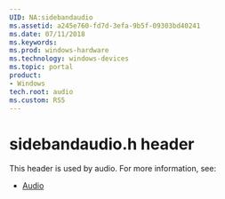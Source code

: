 ```yaml
---
UID: NA:sidebandaudio
ms.assetid: a245e760-fd7d-3efa-9b5f-09303bd40241
ms.date: 07/11/2018
ms.keywords: 
ms.prod: windows-hardware
ms.technology: windows-devices
ms.topic: portal
product:
- Windows
tech.root: audio
ms.custom: RS5
---
```


# sidebandaudio.h header


This header is used by audio. For more information, see:

- [Audio](../_audio/index.md)
